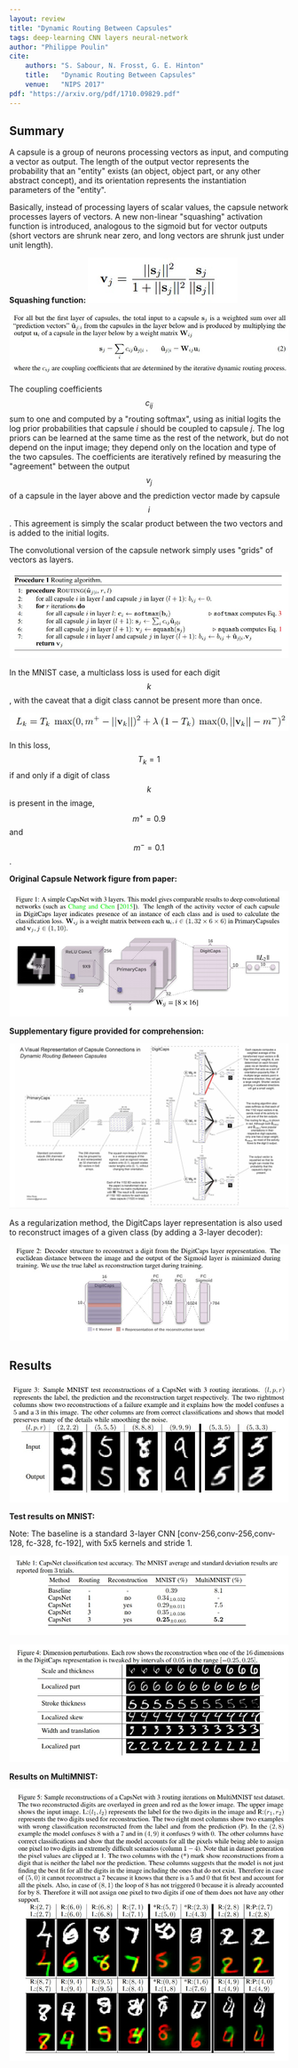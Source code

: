 ```yaml
---
layout: review
title: "Dynamic Routing Between Capsules"
tags: deep-learning CNN layers neural-network
author: "Philippe Poulin"
cite:
    authors: "S. Sabour, N. Frosst, G. E. Hinton"
    title:   "Dynamic Routing Between Capsules"
    venue:   "NIPS 2017"
pdf: "https://arxiv.org/pdf/1710.09829.pdf"
---
```


## Summary

A capsule is a group of neurons processing vectors as input, and computing a vector as output. The length of the output vector represents the probability that an "entity" exists (an object, object part, or any other abstract concept), and its orientation represents the instantiation parameters of the "entity".

Basically, instead of processing layers of scalar values, the capsule network processes layers of vectors. A new non-linear "squashing" activation function is introduced, analogous to the sigmoid but for vector outputs (short vectors are shrunk near zero, and long vectors are shrunk just under unit length).

**Squashing function:** ![](/article/images/dynamic-routing-capsules/equation1.jpg)


![](/article/images/dynamic-routing-capsules/equation2.jpg)

The coupling coefficients $$c_{ij}$$ sum to one and computed by a "routing softmax", using as initial logits the log prior probabilities that capsule _i_ should be coupled to capsule _j_. The log priors can be learned at the same time as the rest of the network, but do not depend on the input image; they depend only on the location and type of the two capsules. The coefficients are iteratively refined by measuring the "agreement" between the output $$v_j$$ of a capsule in the layer above and the prediction vector made by capsule $$i$$. This agreement is simply the scalar product between the two vectors and is added to the initial logits.

The convolutional version of the capsule network simply uses "grids" of vectors as layers.

![](/article/images/dynamic-routing-capsules/procedure1.jpg)

In the MNIST case, a multiclass loss is used for each digit $$k$$, with the caveat that a digit class cannot be present more than once.

![](/article/images/dynamic-routing-capsules/equation4.jpg)

In this loss, $$T_k = 1$$ if and only if a digit of class $$k$$ is present in the image, $$m^+ = 0.9$$ and $$m^- = 0.1$$.


**Original Capsule Network figure from paper:**

![](/article/images/dynamic-routing-capsules/figure1.jpg)

**Supplementary figure provided for comprehension:**

![](/article/images/dynamic-routing-capsules/figure_supplementary.jpg)


As a regularization method, the DigitCaps layer representation is also used to reconstruct images of a given class (by adding a 3-layer decoder):

![](/article/images/dynamic-routing-capsules/figure2.jpg)


## Results

![](/article/images/dynamic-routing-capsules/figure3.jpg)


**Test results on MNIST:**

Note: The baseline is a standard 3-layer CNN [conv-256,conv-256,conv-128, fc-328, fc-192], with 5x5 kernels and stride 1.

![](/article/images/dynamic-routing-capsules/table1.jpg)

![](/article/images/dynamic-routing-capsules/figure4.jpg)

**Results on MultiMNIST:**

![](/article/images/dynamic-routing-capsules/figure5.jpg)
